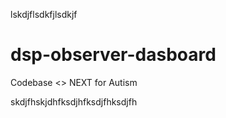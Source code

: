 lskdjflsdkfjlsdkjf 
# dsp-observer-dasboard
Codebase &lt;> NEXT for Autism

skdjfhskjdhfksdjhfksdjfhksdjfh
